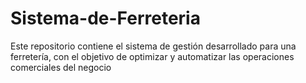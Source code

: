 # Sistema-de-Ferreteria
Este repositorio contiene el sistema de gestión desarrollado para una ferretería, con el objetivo de optimizar y automatizar las operaciones comerciales del negocio
